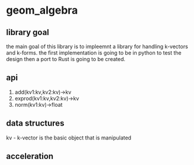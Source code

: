 # geom_algebra
## library goal
the main goal of this library is to impleemnt a library for handling k-vectors and k-forms. the first implementation is going to be in python to test the design then a port to Rust is going to be created.
## api
1. add(kv1:kv,kv2:kv)->kv
2. exprod(kv1:kv,kv2:kv)->kv
2. norm(kv1:kv)->float

## data structures
kv - k-vector is the basic object that is manipulated
## acceleration
